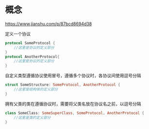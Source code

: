# 概念

<https://www.jianshu.com/p/87bcd8694d38>

定义一个协议

```swift
protocol SomeProtocol {
    //这里是协议的定义部分
}
protocol AnotherProtocol{
    //这里是协议的定义部分
}
```

自定义类型遵循协议使用冒号，遵循多个协议时，各协议间使用逗号分隔

```swift
struct SomeStructure: SomeProtocol, AnotherProtocol {
    //这里是结构体的定义部分
}
```

拥有父类的类在遵循协议时，需要将父类名放在协议名之前，以逗号分隔

```swift
class SomeClass: SomeSuperClass, SomeProtocol, AnotherProtocol {
    //这里是类的定义部分
}
```
